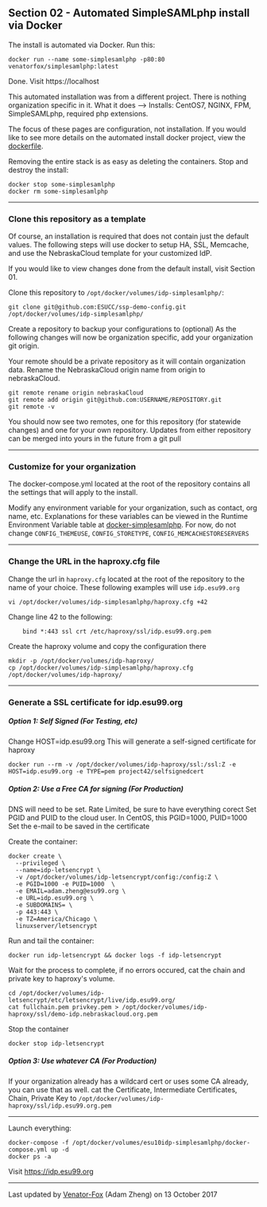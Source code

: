 ## Section 02 - Automated SimpleSAMLphp install via Docker
The install is automated via Docker. Run this:
~~~
docker run --name some-simplesamlphp -p80:80 venatorfox/simplesamlphp:latest
~~~
Done. Visit https://localhost

This automated installation was from a different project. There is nothing organization specific in it.
What it does --> Installs: CentOS7, NGINX, FPM, SimpleSAMLphp, required php extensions.

The focus of these pages are configuration, not installation.
If you would like to see more details on the automated install docker project, view the [dockerfile].

Removing the entire stack is as easy as deleting the containers.
Stop and destroy the install:
~~~
docker stop some-simplesamlphp
docker rm some-simplesamlphp
~~~

---
### Clone this repository as a template

Of course, an installation is required that does not contain just the default values.
The following steps will use docker to setup HA, SSL, Memcache, and use the NebraskaCloud template for your customized IdP.

If you would like to view changes done from the default install, visit Section 01.

Clone this repository to `/opt/docker/volumes/idp-simplesamlphp/`:
~~~
git clone git@github.com:ESUCC/ssp-demo-config.git /opt/docker/volumes/idp-simplesamlphp/
~~~

Create a repository to backup your configurations to (optional)
As the following changes will now be organization specific, add your organization git origin.

Your remote should be a private repository as it will contain organization data.
Rename the NebraskaCloud origin name from origin to nebraskaCloud.
~~~
git remote rename origin nebraskaCloud
git remote add origin git@github.com:USERNAME/REPOSITORY.git
git remote -v
~~~

You should now see two remotes, one for this repository (for statewide changes) and one for your own repository.
Updates from either repository can be merged into yours in the future from a git pull <remote name> <branch>

---

### Customize for your organization

The docker-compose.yml located at the root of the repository contains all the settings that will apply to the install.

Modify any environment variable for your organization, such as contact, org name, etc.
Explanations for these variables can be viewed in the Runtime Environment Variable table at [docker-simplesamlphp].
For now, do not change `CONFIG_THEMEUSE`, `CONFIG_STORETYPE`, `CONFIG_MEMCACHESTORESERVERS`

---
### Change the URL in the haproxy.cfg file
Change the url in `haproxy.cfg` located at the root of the repository to the name of your choice.
These following examples will use `idp.esu99.org`

~~~
vi /opt/docker/volumes/idp-simplesamlphp/haproxy.cfg +42
~~~
Change line 42 to the following:
~~~
    bind *:443 ssl crt /etc/haproxy/ssl/idp.esu99.org.pem
~~~
Create the haproxy volume and copy the configuration there

~~~
mkdir -p /opt/docker/volumes/idp-haproxy/
cp /opt/docker/volumes/idp-simplesamlphp/haproxy.cfg /opt/docker/volumes/idp-haproxy/
~~~

---
### Generate a SSL certificate for idp.esu99.org

##### Option 1: Self Signed (For Testing, etc)
Change HOST=idp.esu99.org
This will generate a self-signed certificate for haproxy
~~~
docker run --rm -v /opt/docker/volumes/idp-haproxy/ssl:/ssl:Z -e HOST=idp.esu99.org -e TYPE=pem project42/selfsignedcert
~~~

##### Option 2: Use a Free CA for signing (For Production)
DNS will need to be set. Rate Limited, be sure to have everything corect
Set PGID and PUID to the cloud user. In CentOS, this PGID=1000, PUID=1000
Set the e-mail to be saved in the certificate

Create the container:
~~~
docker create \
  --privileged \
  --name=idp-letsencrypt \
  -v /opt/docker/volumes/idp-letsencrypt/config:/config:Z \
  -e PGID=1000 -e PUID=1000  \
  -e EMAIL=adam.zheng@esu99.org \
  -e URL=idp.esu99.org \
  -e SUBDOMAINS= \
  -p 443:443 \
  -e TZ=America/Chicago \
  linuxserver/letsencrypt
~~~

Run and tail the container:
~~~
docker run idp-letsencrypt && docker logs -f idp-letsencrypt
~~~

Wait for the process to complete, if no errors occured, cat the chain and private key to haproxy's volume.
~~~
cd /opt/docker/volumes/idp-letsencrypt/etc/letsencrypt/live/idp.esu99.org/
cat fullchain.pem privkey.pem > /opt/docker/volumes/idp-haproxy/ssl/demo-idp.nebraskacloud.org.pem
~~~

Stop the container
~~~
docker stop idp-letsencrypt
~~~

##### Option 3: Use whatever CA (For Production)
If your organization already has a wildcard cert or uses some CA already, you can use that as well.
cat the Certificate, Intermediate Certificates, Chain, Private Key to
`/opt/docker/volumes/idp-haproxy/ssl/idp.esu99.org.pem`

---
Launch everything:
~~~
docker-compose -f /opt/docker/volumes/esu10idp-simplesamlphp/docker-compose.yml up -d
docker ps -a
~~~

Visit https://idp.esu99.org

---
Last updated by [Venator-Fox] (Adam Zheng) on 13 October 2017

[//]: # (These are reference links used in the body of this note and get stripped out when the markdown processor does its job. There is no need to format nicely because it shouldn't be seen. Thanks SO - http://stackoverflow.com/questions/4823468/store-comments-in-markdown-syntax)
   [Venator-Fox]: <https://github.com/Venator-Fox>
   [isaacson]: <https://github.com/isaacson>
   [docker-simplesamlphp]: https://github.com/Venator-Fox/docker-simplesamlphp/tree/master/1.14.16
   [dockerfile]: https://github.com/Venator-Fox/docker-simplesamlphp/blob/master/1.14.16/Dockerfile
